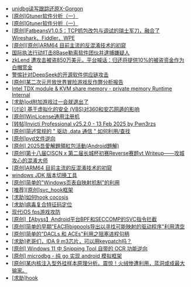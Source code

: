 + [unidbg读写跟踪还原X-Gorgon](https://bbs.kanxue.com/thread-285586.htm)
+ [[原创]Gtuner软件分析（一）](https://bbs.kanxue.com/thread-285593.htm)
+ [[原创]Gtuner软件分析（一）](https://bbs.kanxue.com/thread-285592.htm)
+ [[原创]FatbeansV1.0.5：TCP抓包改包与调试的瑞士军刀，融合了Wireshark、Fiddler、WPE](https://bbs.kanxue.com/thread-284571.htm)
+ [[原创][原创]ARM64 目前主流的反混淆技术的初窥](https://bbs.kanxue.com/thread-285567.htm)
+ [国际执法行动打击8Base勒索软件团伙并逮捕嫌疑人](https://bbs.kanxue.com/thread-285558.htm)
+ [zkLend 遭攻击被盗850万美元，平台喊话：归还将提供10%的被盗资金作为白帽赏金](https://bbs.kanxue.com/thread-285561.htm)
+ [警惕针对DeepSeek的开源软件供应链攻击](https://bbs.kanxue.com/thread-285576.htm)
+ [[原创]某二次元开放世界冒险游戏反作弊分析报告](https://bbs.kanxue.com/thread-285580.htm)
+ [Intel TDX module & KVM share memory -  private memory Runtime Internal](https://bbs.kanxue.com/thread-285406.htm)
+ [[求助]od附加游戏过一会就退出了](https://bbs.kanxue.com/thread-285594.htm)
+ [[讨论] 基于虚拟化的安全 (VBS)对360和安芯网遁的影响](https://bbs.kanxue.com/thread-285588.htm)
+ [[原创]WinLicense通用注册机](https://bbs.kanxue.com/thread-285466.htm)
+ [[转帖]Invicti Professional v25.2.0 - 13 Feb 2025 by Pwn3rzs](https://bbs.kanxue.com/thread-285595.htm)
+ [[原创]简述常规的 " 驱动 .data 通信 " 如何利用/查找](https://bbs.kanxue.com/thread-285348.htm)
+ [[原创]pyd文件逆向](https://bbs.kanxue.com/thread-285496.htm)
+ [[原创] 2025吾愛解題領紅包活動(Android題解)](https://bbs.kanxue.com/thread-285550.htm)
+ [[原创]第十八届CISCN x 第二届长城杯初赛Reverse赛题vt Writeup——攻城攻心的混淆大师](https://bbs.kanxue.com/thread-285566.htm)
+ [[原创]ARM64 目前主流的反混淆技术的初窥](https://bbs.kanxue.com/thread-285567.htm)
+ [windows JDK 版本切换工具](https://bbs.kanxue.com/thread-285195.htm)
+ [[原创]简单的"Windows页表自映射机制"的利用](https://bbs.kanxue.com/thread-285332.htm)
+ [[推荐][原创]svc_hook框架](https://bbs.kanxue.com/thread-284713.htm)
+ [[求助]如何hook cocosjs](https://bbs.kanxue.com/thread-285475.htm)
+ [[求助]病毒复合特征码定位](https://bbs.kanxue.com/thread-285518.htm)
+ [现代iOS fps游戏攻防](https://bbs.kanxue.com/thread-285596.htm)
+ [[原创]【Abyss】Android平台BPF和SECCOMP的SVC指令拦截](https://bbs.kanxue.com/thread-285339.htm)
+ [[原创]简单的早期"EAC将bigpools导出以寻找可能映射的驱动程序"利用清空](https://bbs.kanxue.com/thread-285355.htm)
+ [[原创]简单的"DACLs 和 ACEs"利用之阻塞进程句柄](https://bbs.kanxue.com/thread-285347.htm)
+ [[求助]老哥们，IDA 9 m3芯片，可以用keypatch吗？](https://bbs.kanxue.com/thread-285365.htm)
+ [[原创] Windows 11 中 Snipping Tool 自带的 OCR 功能逆向](https://bbs.kanxue.com/thread-285371.htm)
+ [[原创] microdbg - 纯 go 实现 android 模拟框架](https://bbs.kanxue.com/thread-285377.htm)
+ [[原创]某内核注入型外挂样本原理分析。震惊！火绒惨遭利用，蓝洞或成最大输家。](https://bbs.kanxue.com/thread-230129.htm)
+ [[求助]hook](https://bbs.kanxue.com/thread-285326.htm)
